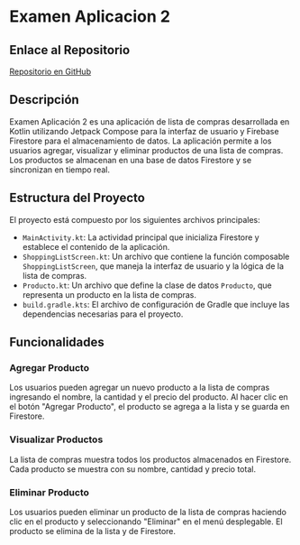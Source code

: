 # Examen Aplicacion 2

## Enlace al Repositorio
[Repositorio en GitHub](https://github.com/jmartter/examen_aplicacion2.git)

## Descripción

Examen Aplicación 2 es una aplicación de lista de compras desarrollada en Kotlin utilizando Jetpack Compose para la interfaz de usuario y Firebase Firestore para el almacenamiento de datos. La aplicación permite a los usuarios agregar, visualizar y eliminar productos de una lista de compras. Los productos se almacenan en una base de datos Firestore y se sincronizan en tiempo real.

## Estructura del Proyecto

El proyecto está compuesto por los siguientes archivos principales:

- `MainActivity.kt`: La actividad principal que inicializa Firestore y establece el contenido de la aplicación.
- `ShoppingListScreen.kt`: Un archivo que contiene la función composable `ShoppingListScreen`, que maneja la interfaz de usuario y la lógica de la lista de compras.
- `Producto.kt`: Un archivo que define la clase de datos `Producto`, que representa un producto en la lista de compras.
- `build.gradle.kts`: El archivo de configuración de Gradle que incluye las dependencias necesarias para el proyecto.

## Funcionalidades

### Agregar Producto

Los usuarios pueden agregar un nuevo producto a la lista de compras ingresando el nombre, la cantidad y el precio del producto. Al hacer clic en el botón "Agregar Producto", el producto se agrega a la lista y se guarda en Firestore.

### Visualizar Productos

La lista de compras muestra todos los productos almacenados en Firestore. Cada producto se muestra con su nombre, cantidad y precio total.

### Eliminar Producto

Los usuarios pueden eliminar un producto de la lista de compras haciendo clic en el producto y seleccionando "Eliminar" en el menú desplegable. El producto se elimina de la lista y de Firestore.

